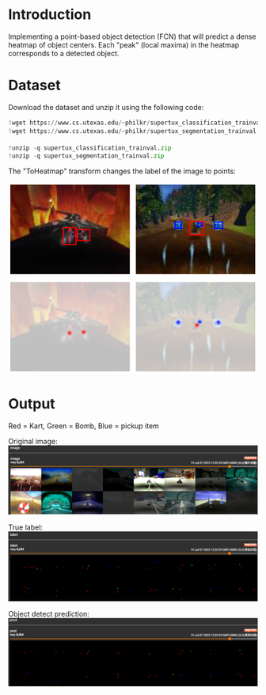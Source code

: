 # Introduction
Implementing a point-based object detection (FCN) that will predict a dense heatmap of object centers. 
Each "peak" (local maxima) in the heatmap corresponds to a detected object.

# Dataset
Download the dataset and unzip it using the following code:

```python
!wget https://www.cs.utexas.edu/~philkr/supertux_classification_trainval.zip
!wget https://www.cs.utexas.edu/~philkr/supertux_segmentation_trainval.zip

!unzip -q supertux_classification_trainval.zip
!unzip -q supertux_segmentation_trainval.zip
```
The "ToHeatmap" transform changes the label of the image to points:

![image](transform.png)

# Output
Red = Kart, Green = Bomb, Blue = pickup item

Original image:
![image](image.png)

True label:
![image](label.png)

Object detect prediction:
![image](predict.png)
